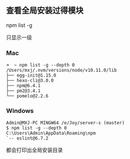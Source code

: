 ## 查看全局安装过得模块
npm list -g

只显示一级
### Mac
```
➜  ~ npm list -g --depth 0
/Users/mxj/.nvm/versions/node/v10.11.0/lib
├── egg-init@1.15.0
├── hexo-cli@3.0.0
├── npm@6.4.1
├── pm2@3.4.1
└── pomelo@2.2.6
```

### Windows
```
Admin@MXJ-PC MINGW64 /e/Joy/server-s (master)
$ npm list -g --depth 0
C:\Users\Admin\AppData\Roaming\npm
`-- eslint@6.7.2
```
都会打印出全局安装目录


